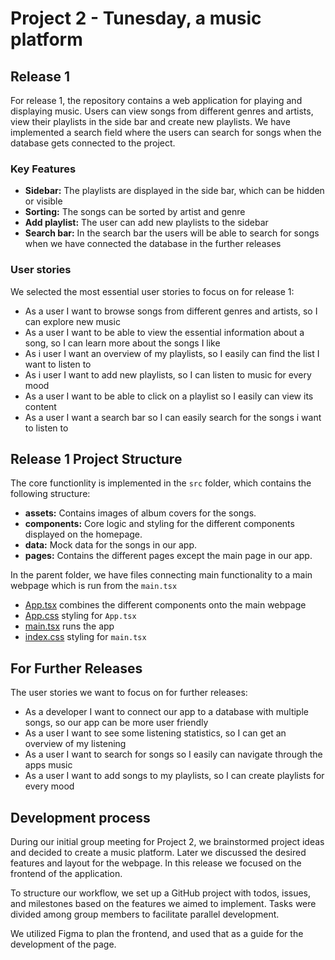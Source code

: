 # Project 2 - Tunesday, a music platform

## Release 1
For release 1, the repository contains a web application for playing and displaying music. Users can view songs from different genres and artists, view their playlists in the side bar and create new playlists. We have implemented a search field where the users can search for songs when the database gets connected to the project.

### Key Features
- **Sidebar:** The playlists are displayed in the side bar, which can be hidden or visible
- **Sorting:** The songs can be sorted by artist and genre
- **Add playlist:** The user can add new playlists to the sidebar
- **Search bar:** In the search bar the users will be able to search for songs when we have connected the database in the further releases

### User stories
We selected the most essential user stories to focus on for release 1:
- As a user I want to browse songs from different genres and artists, so I can explore new music
- As a user I want to be able to view the essential information about a song, so I can learn more about the songs I like
- As i user I want an overview of my playlists, so I easily can find the list I want to listen to
- As i user I want to add new playlists, so I can listen to music for every mood
- As a user I want to be able to click on a playlist so I easily can view its content
- As a user I want a search bar so I can easily search for the songs i want to listen to

## Release 1 Project Structure
The core functionlity is implemented in the `src` folder, which contains the following structure:
- **assets:** Contains images of album covers for the songs.
- **components:** Core logic and styling for the different components displayed on the homepage.  
- **data:** Mock data for the songs in our app.
- **pages:** Contains the different pages except the main page in our app.

In the parent folder, we have files connecting main functionality to a main webpage which is run from the `main.tsx`
- [App.tsx](src/App.tsx) combines the different components onto the main webpage
- [App.css](src/App.css) styling for `App.tsx`
- [main.tsx](src/main.tsx) runs the app
- [index.css](src/index.css) styling for `main.tsx`


## For Further Releases
The user stories we want to focus on for further releases:
- As a developer I want to connect our app to a database with multiple songs, so our app can be more user friendly
- As a user I want to see some listening statistics, so I can get an overview of my listening
- As a user I want to search for songs so I easily can navigate through the apps music
- As a user I want to add songs to my playlists, so I can create playlists for every mood

## Development process
During our initial group meeting for Project 2, we brainstormed project ideas and decided to create a music platform. Later we discussed the desired features and layout for the webpage. In this release we focused on the frontend of the application. 

To structure our workflow, we set up a GitHub project with todos, issues, and milestones based on the features we aimed to implement. Tasks were divided among group members to facilitate parallel development.

We utilized Figma to plan the frontend, and used that as a guide for the development of the page. 


